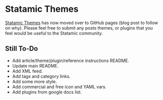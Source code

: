 # Statamic Themes

[Statamic Themes](http://www.statamicthemes.com) has now moved over to GitHub pages (blog post to follow on why). Please feel free to submit any posts themes, or plugins that you feel would be useful to the Statamic community.

## Still To-Do

- Add article/theme/plugin/reference instructions README.
- Update main README.
- Add XML feed.
- Add tags and category links.
- Add some more style.
- Add commercial and free icon and YAML vars.
- Add plugins from google docs list.
